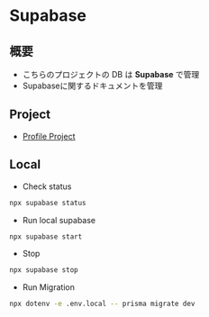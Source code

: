 # Supabase

## 概要

- こちらのプロジェクトの DB は **Supabase** で管理
- Supabaseに関するドキュメントを管理

## Project

- [Profile Project](https://supabase.com/dashboard/project/hiyuwgtjkyvipekkatqf)

## Local

- Check status

```sh
npx supabase status
```

- Run local supabase

```sh
npx supabase start
```

- Stop

```sh
npx supabase stop
```

- Run Migration

```sh
npx dotenv -e .env.local -- prisma migrate dev
```
